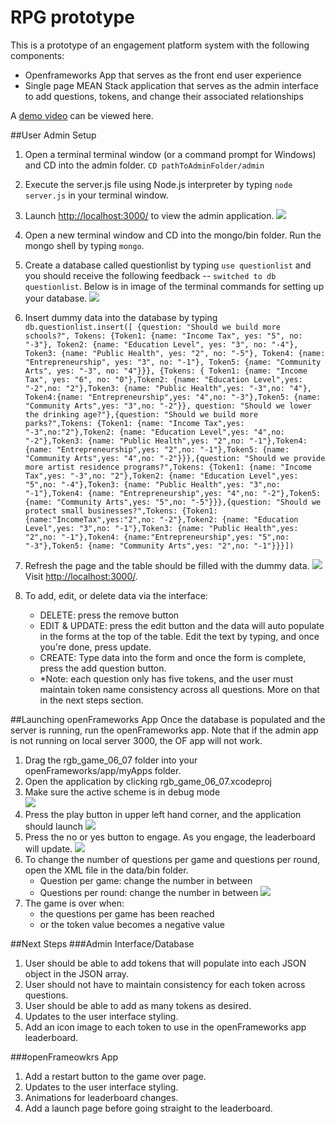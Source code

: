 # RPG prototype
This is a prototype of an engagement platform system with the following components:

* Openframeworks App that serves as the front end user experience
* Single page MEAN Stack  application that serves as the admin interface to add questions, tokens, and change their associated relationships

A [demo video](https://www.youtube.com/) can be viewed here. 

##User Admin Setup

1. Open a terminal terminal window (or a command prompt for Windows) and CD into the admin folder. ```CD pathToAdminFolder/admin```
2. Execute the server.js file using Node.js interpreter by typing ```node server.js``` in your terminal window.
3. Launch [http://localhost:3000/](http://localhost:3000/) to view the admin application. ![](images/admin_launch.png)
4. Open a new terminal window and CD into the mongo/bin folder. Run the mongo shell by typing ```mongo```.
5. Create a database called questionlist by typing ```use questionlist``` and you should receive the following feedback -- ```switched to db questionlist```. Below is in image of the terminal commands for setting up your database. ![](images/mongodb_launch.png)
6. Insert dummy data into the database by typing ```
db.questionlist.insert([
{question: "Should we build more schools?", Tokens: {Token1: {name: "Income Tax", yes: "5", no: "-3"}, Token2: {name: "Education Level", yes: "3", no: "-4"}, Token3: {name: "Public Health", yes: "2", no: "-5"}, Token4: {name: "Entrepreneurship", yes: "3", no: "-1"}, Token5: {name: "Community Arts", yes: "-3", no: "4"}}}, {Tokens: {
Token1: {name: "Income Tax", yes: "6", no: "0"},Token2: {name: "Education Level",yes: "-2",no: "2"},Token3: {name: "Public Health",yes: "-3",no: "4"}, Token4:{name: "Entrepreneurship",yes: "4",no: "-3"},Token5: {name: "Community Arts",yes: "3",no: "-2"}},
question: "Should we lower the drinking age?"},{question: "Should we build more parks?",Tokens: {Token1: {name: "Income Tax",yes: "-3",no:"2"},Token2: {name: "Education Level",yes: "4",no: "-2"},Token3: {name: "Public Health",yes: "2",no: "-1"},Token4: {name: "Entrepreneurship",yes: "2",no: "-1"},Token5: {name: "Community Arts",yes: "4",no: "-2"}}},{question: "Should we provide more artist residence programs?",Tokens: {Token1: {name: "Income Tax",yes: "-3",no: "2"},Token2: {name: "Education Level",yes: "5",no: "-4"},Token3: {name: "Public Health",yes: "3",no: "-1"},Token4: {name: "Entrepreneurship",yes: "4",no: "-2"},Token5: {name: "Community Arts",yes: "5",no: "-5"}}},{question: "Should we protect small businesses?",Tokens: {Token1: {name:"IncomeTax",yes:"2",no: "-2"},Token2: {name: "Education Level",yes: "3",no: "-1"},Token3: {name: "Public Health",yes: "2",no: "-1"},Token4: {name:"Entrepreneurship",yes: "5",no: "-3"},Token5: {name: "Community Arts",yes: "2",no: "-1"}}}])```

7. Refresh the page and the table should be filled with the dummy data. ![](images/admin_data.png) Visit [http://localhost:3000/](http://localhost:3000/questionlist).

8. To add, edit, or delete data via the interface:
	* DELETE: press the remove button
	* EDIT & UPDATE: press the edit button and the data will auto populate in the forms at the top of the table. Edit the text by typing, and once you're done, press update. 
	* CREATE: Type data into the form and once the form is complete, press the add question button. 
	* *Note: each question only has five tokens, and the user must maintain token name consistency across all questions. More on that in the next steps section. 


##Launching openFrameworks App
Once the database is populated and the server is running, run the openFrameworks app. Note that if the admin app is not running on local server 3000, the OF app will not work. 

1. Drag the rgb\_game\_06\_07 folder into your openFrameworks/app/myApps folder.
2. Open the application by clicking rgb\_game\_06\_07.xcodeproj
3. Make sure the active scheme is in debug mode <br> ![](images/of_debug.png)
4. Press the play button in upper left hand corner, and the application should launch ![](images/of_launch.png)
5. Press the no or yes button to engage. As you engage, the leaderboard will update. ![](images/of_engage.png)
6. To change the number of questions per game and questions per round, open the XML file in the data/bin folder.
	* Question per game: change the number in between <QUESTIONS></QUESTIONS>
	* Questions per round: change the number in between <ROUND></ROUND> ![](images/of_config.png)
7.  The game is over when:
	* the questions per game has been reached
	* or the token value becomes a negative value

##Next Steps
###Admin Interface/Database
1. User should be able to add tokens that will populate into each JSON object in the JSON array.
2. User should not have to maintain consistency for each token across questions.
3. User should be able to add as many tokens as desired. 
4. Updates to the user interface styling.
5. Add an icon image to each token to use in the openFrameworks app leaderboard. 

###openFrameowkrs App
1. Add a restart button to the game over page.
2. Updates to the user interface styling.
3. Animations for leaderboard changes.
4. Add a launch page before going straight to the leaderboard. 